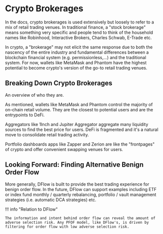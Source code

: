 # Crypto Brokerages

In the docs, crypto brokerages is used extensively but loosely to refer to a mix of retail trading venues. In traditional finance, a "stock brokerage" means something very specific and people tend to think of the household names like Robinhood, Interactive Brokers, Charles Schwab, E-Trade etc.

In crypto, a "brokerage" may not elicit the same response due to both the nascency of the entire industry and fundamental differences between a blockchain financial system (e.g. permissionless,...) and the traditional system. For now, wallets like MetaMask and Phantom have the highest potential to become crypto's version of the go-to retail trading venues.

## Breaking Down Crypto Brokerages

An overview of who they are.

As mentioned, wallets like MetaMask and Phantom control the majority of on-chain retail volume. They are the closest to potential users and are the entrypoints to DeFi.

Aggregators like 1Inch and Jupiter Aggregator aggregate many liquidity sources to find the best price for users. DeFi is fragmented and it's a natural move to consolidate retail trading activity.

Portfolio dashboards apps like Zapper and Zerion are like the "frontpages" of crypto and offer convenient swapping venues for users.

## Looking Forward: Finding Alternative Benign Order Flow

More generally, DFlow is built to provide the best trading experience for benign order flow. In the future, DFlow can support examples including ETF or index fund monthly / quarterly rebalancing, portfolio / vault management strategies (i.e. automatic DCA strategies) etc.

!!! info "Relation to DFlow"

    The information and intent behind order flow can reveal the amount of adverse selection risk. Any PFOF model, like DFlow's, is driven by filtering for order flow with low adverse selection risk.
